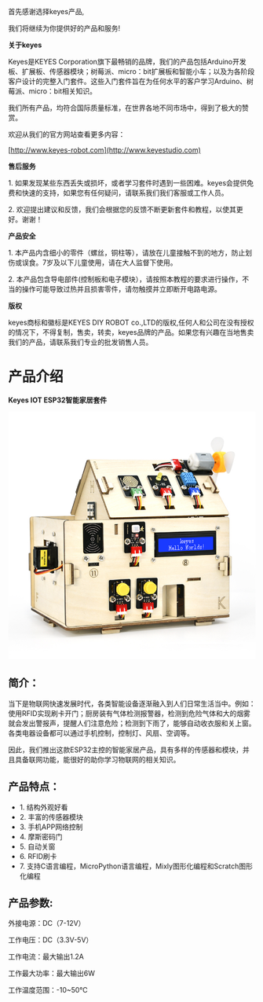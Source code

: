 

首先感谢选择keyes产品,

我们将继续为你提供好的产品和服务!

**关于keyes**

Keyes是KEYES Corporation旗下最畅销的品牌，我们的产品包括Arduino开发板、扩展板、传感器模块；树莓派、micro：bit扩展板和智能小车；以及为各阶段客户设计的完整入门套件。这些入门套件旨在为任何水平的客户学习Arduino、树莓派、micro：bit相关知识。

我们所有产品，均符合国际质量标准，在世界各地不同市场中，得到了极大的赞赏。

欢迎从我们的官方网站查看更多内容：

[http://www.keyes-robot.com](http://www.keyestudio.com)

**售后服务**

1\. 如果发现某些东西丢失或损坏，或者学习套件时遇到一些困难。keyes会提供免费和快速的支持，如果您有任何疑问，请联系我们我们客服或工作人员。

2\. 欢迎提出建议和反馈，我们会根据您的反馈不断更新套件和教程，以使其更好。谢谢！

**产品安全**

1\. 本产品内含细小的零件（螺丝，铜柱等），请放在儿童接触不到的地方，防止划伤或误食。7岁及以下儿童使用，请在大人监督下使用。

2\. 本产品包含导电部件(控制板和电子模块），请按照本教程的要求进行操作，不当的操作可能导致过热并且损害零件，请勿触摸并立即断开电路电源。

**版权**

keyes商标和徽标是KEYES DIY ROBOT co.,LTD的版权,任何人和公司在没有授权的情况下，不得复制，售卖，转卖，keyes品牌的产品。如果您有兴趣在当地售卖我们的产品，请联系我们专业的批发销售人员。

# 产品介绍

**Keyes IOT ESP32智能家居套件**

![](media/94f724f0a19536004d7692276e4a8cb4.jpeg)

## 简介：

当下是物联网快速发展时代，各类智能设备逐渐融入到人们日常生活当中。例如：使用RFID实现刷卡开门；厨房装有气体检测报警器，检测到危险气体和大的烟雾就会发出警报声，提醒人们注意危险；检测到下雨了，能够自动收衣服和关上窗。各类电器设备都可以通过手机控制，控制灯、风扇、空调等。

因此，我们推出这款ESP32主控的智能家居产品，具有多样的传感器和模块，并且具备联网功能，能很好的助你学习物联网的相关知识。

## 产品特点：

- 1\. 结构外观好看
- 2\. 丰富的传感器模块
- 3\. 手机APP网络控制
- 4\. 摩斯密码门
- 5\. 自动关窗
- 6\. RFID刷卡
- 7\. 支持C语言编程，MicroPython语言编程，Mixly图形化编程和Scratch图形化编程


## 产品参数:

外接电源：DC（7-12V）

工作电压：DC（3.3V-5V）

工作电流：最大输出1.2A

工作最大功率：最大输出6W

工作温度范围：-10~50℃






